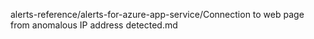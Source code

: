 alerts-reference/alerts-for-azure-app-service/Connection to web page from anomalous IP address detected.md
